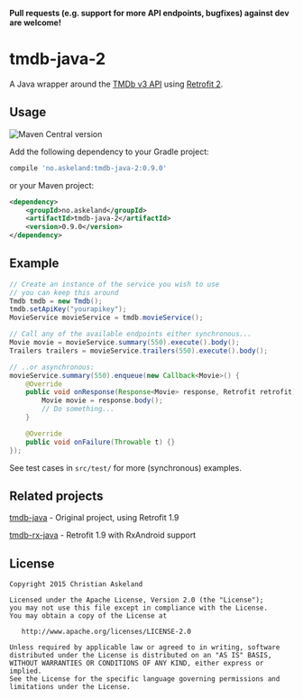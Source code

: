 **Pull requests (e.g. support for more API endpoints, bugfixes) against dev are welcome!**

tmdb-java-2
============

A Java wrapper around the [TMDb v3 API][1] using [Retrofit 2][2].

Usage
-----
![Maven Central version](https://img.shields.io/maven-central/v/no.askeland/tmdb-java-2.svg?style=flat-square)

Add the following dependency to your Gradle project:

```groovy
compile 'no.askeland:tmdb-java-2:0.9.0'
```

or your Maven project:

```xml
<dependency>
    <groupId>no.askeland</groupId>
    <artifactId>tmdb-java-2</artifactId>
    <version>0.9.0</version>
</dependency>
```


Example
-------

```java
// Create an instance of the service you wish to use
// you can keep this around
Tmdb tmdb = new Tmdb();
tmdb.setApiKey("yourapikey");
MovieService movieService = tmdb.movieService();

// Call any of the available endpoints either synchronous...
Movie movie = movieService.summary(550).execute().body();
Trailers trailers = movieService.trailers(550).execute().body();

// ..or asynchronous:
movieService.summary(550).enqueue(new Callback<Movie>() {
    @Override
    public void onResponse(Response<Movie> response, Retrofit retrofit) {
        Movie movie = response.body();
        // Do something...
    }

    @Override
    public void onFailure(Throwable t) {}
});
```

See test cases in `src/test/` for more (synchronous) examples.

Related projects
----------------

[tmdb-java](https://github.com/UweTrottmann/tmdb-java) - Original project, using Retrofit 1.9

[tmdb-rx-java](https://github.com/migueljteixeira/tmdb-rx-java) - Retrofit 1.9 with RxAndroid support

License
-------

    Copyright 2015 Christian Askeland

    Licensed under the Apache License, Version 2.0 (the "License");
    you may not use this file except in compliance with the License.
    You may obtain a copy of the License at

       http://www.apache.org/licenses/LICENSE-2.0

    Unless required by applicable law or agreed to in writing, software
    distributed under the License is distributed on an "AS IS" BASIS,
    WITHOUT WARRANTIES OR CONDITIONS OF ANY KIND, either express or implied.
    See the License for the specific language governing permissions and
    limitations under the License.




 [1]: http://docs.themoviedb.apiary.io/
 [2]: https://github.com/square/retrofit
